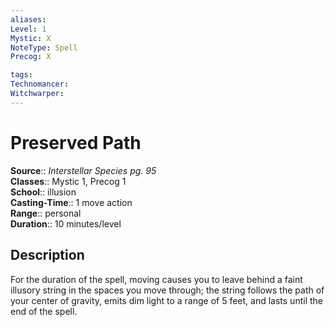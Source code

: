 ```yaml
---
aliases: 
Level: 1
Mystic: X
NoteType: Spell
Precog: X

tags: 
Technomancer: 
Witchwarper: 
---
```


# Preserved Path

**Source**:: _Interstellar Species pg. 95_  
**Classes**:: Mystic 1, Precog 1  
**School**:: illusion  
**Casting-Time**:: 1 move action  
**Range**:: personal  
**Duration**:: 10 minutes/level  

## Description

For the duration of the spell, moving causes you to leave behind a faint illusory string in the spaces you move through; the string follows the path of your center of gravity, emits dim light to a range of 5 feet, and lasts until the end of the spell.

